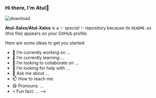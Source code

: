 ### Hi there, I'm Atul👋

![download](https://github.com/Atul-Xalxo/Atul-Xalxo/assets/144574009/2dfcf0bd-e7bb-4ebd-a75a-b963e37cd781)


**Atul-Xalxo/Atul-Xalxo** is a ✨ _special_ ✨ repository because its `README.md` (this file) appears on your GitHub profile.

Here are some ideas to get you started:

- 🔭 I’m currently working on ...
- 🌱 I’m currently learning ...
- 👯 I’m looking to collaborate on ...
- 🤔 I’m looking for help with ...
- 💬 Ask me about ...
- 📫 How to reach me:
- 😄 Pronouns: ...
- ⚡ Fun fact: ...
-->
